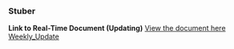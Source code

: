 ### Stuber 
**Link to Real-Time Document (Updating)**
[View the document here](https://docs.google.com/document/d/1EifpK-smMThfvL2LZBzVr9WtOyCFKR2P0xPW9_jJGIg/edit?usp=sharing)
[Weekly_Update](https://docs.google.com/document/d/1bVDtvVY7ZYYP-ZsggBMKRVDvTU93Kd3C9LRbnruOyV0/edit?usp=sharing)
